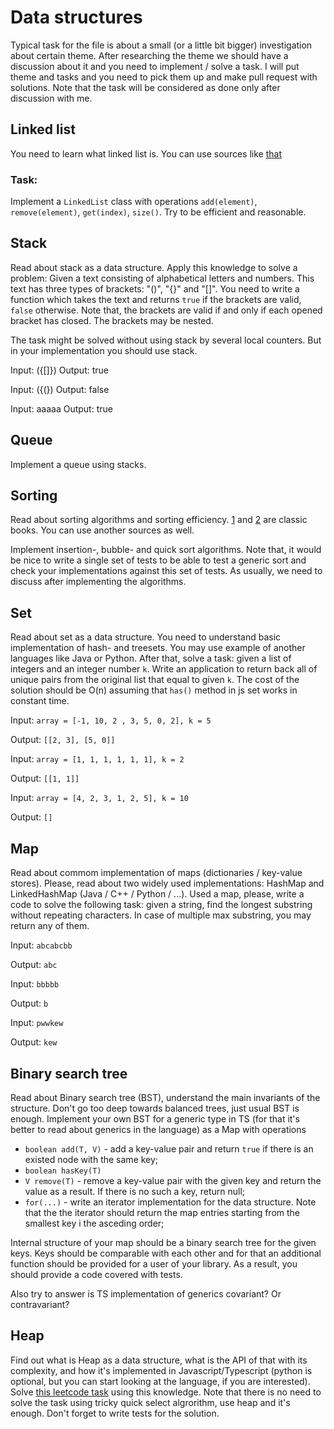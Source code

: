 # Data structures
Typical task for the file is about a small (or a little bit bigger) investigation about certain theme. After researching the theme
we should have a discussion about it and you need to implement / solve a task. I will put theme and tasks and you need to pick them 
up and make pull request with solutions. Note that the task will be considered as done only after discussion with me.
## Linked list
You need to learn what linked list is. You can use sources like [that](https://humanwhocodes.com/blog/2019/01/computer-science-in-javascript-linked-list/)
### Task:
Implement a `LinkedList` class with operations `add(element)`, `remove(element)`, `get(index)`, `size()`. Try to be efficient and reasonable.
## Stack
Read about stack as a data structure. Apply this knowledge to solve a problem:
Given a text consisting of alphabetical letters and numbers. This text has three types of brackets: "()", "{}" and "[]". You need to write a function which takes the text and returns `true` if the brackets are valid, `false` otherwise. Note that, the brackets are valid if and only if each opened bracket has closed. The brackets may be nested.

The task might be solved without using stack by several local counters. But in your implementation you should use stack.

Input: ({[]})
Output: true

Input: ({(})
Output: false

Input: aaaaa
Output: true

## Queue
Implement a queue using stacks.

## Sorting
Read about sorting algorithms and sorting efficiency. [1](https://www.amazon.com/Data-Structures-Algorithms-Alfred-Aho/dp/0201000237) and [2](https://www.amazon.com/Algorithms-4th-Robert-Sedgewick/dp/032157351X) are classic books. You can use another sources as well.

Implement insertion-, bubble- and quick sort algorithms. Note that, it would be nice to write a single set of tests to be able to test a generic sort and check your implementations against this set of tests. As usually, we need to discuss after implementing the algorithms. 

## Set
Read about set as a data structure. You need to understand basic implementation of hash- and treesets. You may use example of another languages like Java or Python. After that, solve a task: given a list of integers and an integer number `k`. Write an application to return back all of unique pairs from the original list that equal to given `k`. The cost of the solution should be O(n) assuming that `has()` method in js set works in constant time.

Input: `array = [-1, 10, 2 , 3, 5, 0, 2], k = 5`

Output: `[[2, 3], [5, 0]]`


Input: `array = [1, 1, 1, 1, 1, 1], k = 2`

Output: `[[1, 1]]`

Input: `array = [4, 2, 3, 1, 2, 5], k = 10`

Output: `[]`

## Map
Read about commom implementation of maps (dictionaries / key-value stores). Please, read about two widely used implementations: HashMap and LinkedHashMap (Java / C++ / Python / ...). Used a map, please, write a code to solve the following task: given a string, find the longest substring without repeating characters. In case of multiple max substring, you may return any of them.

Input: `abcabcbb`

Output: `abc`

Input: `bbbbb`

Output: `b`

Input: `pwwkew`

Output: `kew`

## Binary search tree
Read about Binary search tree (BST), understand the main invariants of the structure. Don't go too deep towards balanced trees, just usual BST is enough. 
Implement your own BST for a generic type in TS (for that it's better to read about generics in the language) as a Map with operations
- `boolean add(T, V)` - add a key-value pair and return `true` if there is an existed node with the same key;
- `boolean hasKey(T)`
- `V remove(T)` - remove a key-value pair with the given key and return the value as a result. If there is no such a key, return null;
- `for(...)` - write an iterator implementation for the data structure. Note that the the iterator should return the map entries starting from the smallest key i
the asceding order;

Internal structure of your map should be a binary search tree for the given keys. Keys should be comparable with each other and for that an additional function should be provided for a user of your library. As a result, you should provide a code covered with tests.

Also try to answer is TS implementation of generics covariant? Or contravariant?

## Heap
Find out what is Heap as a data structure, what is the API of that with its complexity, and how it's implemented in Javascript/Typescript (python is optional, but you can start looking at the language, if you are interested). Solve [this leetcode task](https://leetcode.com/problems/top-k-frequent-elements/) using this knowledge. Note that there is no need to solve the task using tricky quick select algrorithm, use heap and it's enough. Don't forget to write tests for the solution.
